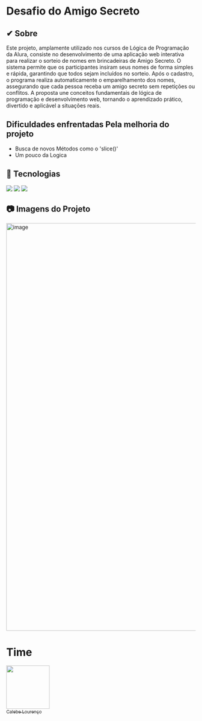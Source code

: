 <h1>Desafio do Amigo Secreto</h1>

<h2> ✔ Sobre</h2>
<p> Este projeto, amplamente utilizado nos cursos de Lógica de Programação da Alura, consiste no desenvolvimento de uma aplicação web interativa para realizar o sorteio de nomes em brincadeiras de Amigo Secreto. O sistema permite que os participantes insiram seus nomes de forma simples e rápida, garantindo que todos sejam incluídos no sorteio. Após o cadastro, o programa realiza automaticamente o emparelhamento dos nomes, assegurando que cada pessoa receba um amigo secreto sem repetições ou conflitos. A proposta une conceitos fundamentais de lógica de programação e desenvolvimento web, tornando o aprendizado prático, divertido e aplicável a situações reais.
</p>


  ## Dificuldades enfrentadas Pela melhoria do projeto
  <ul>
    <li>Busca de novos Métodos como o 'slice()'</li>
    <li>Um pouco da Logica</li>
  </ul>

  ## 🚀 Tecnologias
<div>
  <img src="https://img.shields.io/badge/HTML-239120?style=for-the-badge&logo=html5&logoColor=white">
  <img src="https://img.shields.io/badge/CSS-239120?&style=for-the-badge&logo=css3&logoColor=white">
  <img src="https://img.shields.io/badge/JavaScript-F7DF1E?style=for-the-badge&logo=javascript&logoColor=black">
</div>

  ## 📷 Imagens do Projeto
<img width="1920" height="1080" alt="image" src="https://github.com/user-attachments/assets/d59e2a51-26f0-4293-8ac9-dd3920cb70cf" />

  # Time
[<img loading="lazy" src="https://avatars.githubusercontent.com/u/131987253?s=400&u=c4c4706e7abb4639aa4331cff4359cdbff805d56&v=4" width=115><br> <sub> Calebe Lourenço </sub>](https://github.com/calebelouger)


